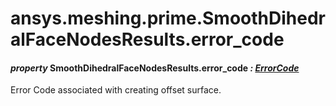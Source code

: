 # ansys.meshing.prime.SmoothDihedralFaceNodesResults.error_code



#### *property* SmoothDihedralFaceNodesResults.error_code *: [ErrorCode](ansys.meshing.prime.ErrorCode.md#ansys.meshing.prime.ErrorCode)*

Error Code associated with creating offset surface.

<!-- !! processed by numpydoc !! -->
